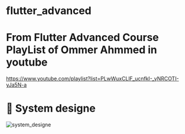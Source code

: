 # flutter_advanced
# From Flutter Advanced Course PlayList of Ommer Ahmmed in youtube
https://www.youtube.com/playlist?list=PLwWuxCLlF_ucnfkI-_yNRCOTI-yJa5N-a
# :art: System designe
![system_designe](https://github.com/user-attachments/assets/2d7fd2c9-6886-4769-a4d8-90cb638abf64)

